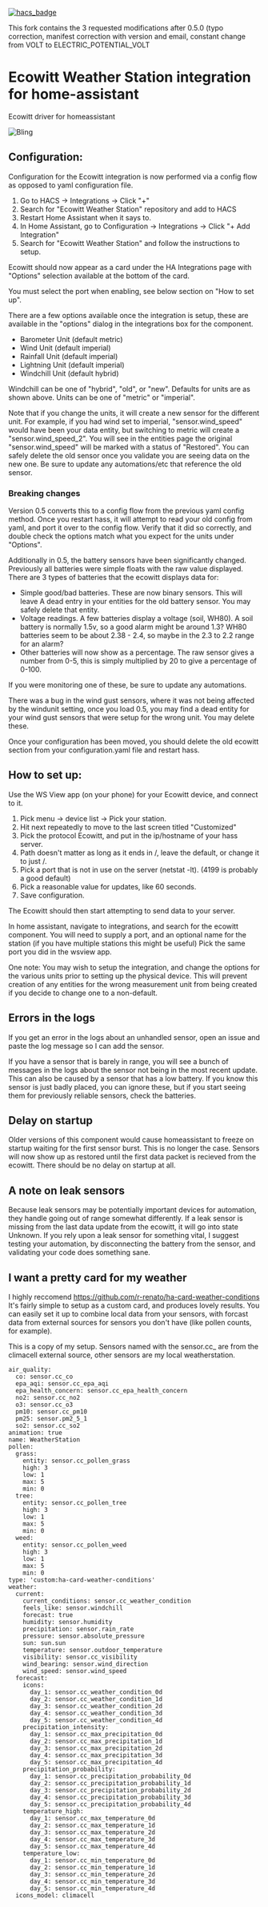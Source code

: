 [![hacs_badge](https://img.shields.io/badge/HACS-Default-orange.svg)](https://github.com/custom-components/hacs)

This fork contains the 3 requested modifications after 0.5.0 (typo correction, manifest correction with version and email, constant change from VOLT to ELECTRIC_POTENTIAL_VOLT

# Ecowitt Weather Station integration for home-assistant
Ecowitt driver for homeassistant

![Bling](https://raw.githubusercontent.com/garbled1/homeassistant_ecowitt/master/md.images/overview.png)

## Configuration:

Configuration for the Ecowitt integration is now performed via a config flow
as opposed to yaml configuration file.

1. Go to HACS -> Integrations -> Click "+"
1. Search for "Ecowitt Weather Station" repository and add to HACS
1. Restart Home Assistant when it says to.
1. In Home Assistant, go to Configuration -> Integrations -> Click "+ Add Integration"
1. Search for "Ecowitt Weather Station" and follow the instructions to setup.

Ecowitt should now appear as a card under the HA Integrations page
with "Options" selection available at the bottom of the card.

You must select the port when enabling, see below section on "How to set up".

There are a few options available once the integration is setup, these are
available in the "options" dialog in the integrations box for the component.

* Barometer Unit (default metric)
* Wind Unit (default imperial)
* Rainfall Unit (default imperial)
* Lightning Unit (default imperial)
* Windchill Unit (default hybrid)

Windchill can be one of "hybrid", "old", or "new".
Defaults for units are as shown above.
Units can be one of "metric" or "imperial".

Note that if you change the units, it will create a new sensor for the
different unit.
For example, if you had wind set to imperial, "sensor.wind_speed" 
would have been your data entity, but switching to metric will create a
"sensor.wind_speed_2".
You will see in the entities page the original "sensor.wind_speed" will be
marked with a status of "Restored".
You can safely delete the old sensor once you validate you are seeing data
on the new one.
Be sure to update any automations/etc that reference the old sensor.


### Breaking changes

Version 0.5 converts this to a config flow from the previous yaml config method.
Once you restart hass, it will attempt to read your old config from yaml, and
port it over to the config flow.
Verify that it did so correctly, and double check the options match what you
expect for the units under "Options".

Additionally in 0.5, the battery sensors have been significantly changed.
Previously all batteries were simple floats with the raw value displayed.
There are 3 types of batteries that the ecowitt displays data for:

* Simple good/bad batteries.  These are now binary sensors.  This will leave
  A dead entry in your entities for the old battery sensor.  You may safely
  delete that entity.
* Voltage readings.  A few batteries display a voltage (soil, WH80).
  A soil battery is normally 1.5v, so a good alarm might be around 1.3?
  WH80 batteries seem to be about 2.38 - 2.4, so maybe in the 2.3 to 2.2 range
  for an alarm?
* Other batteries will now show as a percentage.
  The raw sensor gives a number from 0-5, this is simply multiplied by 20
  to give a percentage of 0-100.

If you were monitoring one of these, be sure to update any automations.

There was a bug in the wind gust sensors, where it was not being affected by
the windunit setting, once you load 0.5, you may find a dead entity for your
wind gust sensors that were setup for the wrong unit.
You may delete these.

Once your configuration has been moved, you should delete the old ecowitt
section from your configuration.yaml file and restart hass.


## How to set up:

Use the WS View app (on your phone) for your Ecowitt device, and connect to it.

1. Pick menu -> device list -> Pick your station.
1. Hit next repeatedly to move to the last screen titled "Customized"
1. Pick the protocol Ecowitt, and put in the ip/hostname of your hass server.
1. Path doesn't matter as long as it ends in /, leave the default, or change it to
	just /.
1. Pick a port that is not in use on the server (netstat -lt). 
   (4199 is probably a good default)
1. Pick a reasonable value for updates, like 60 seconds.
1. Save configuration.

The Ecowitt should then start attempting to send data to your server.

In home assistant, navigate to integrations, and search for the ecowitt component.
You will need to supply a port, and an optional name for the station (if you have
multiple stations this might be useful)
Pick the same port you did in the wsview app.

One note:  You may wish to setup the integration, and change the options for
the various units prior to setting up the physical device.
This will prevent creation of any entities for the wrong measurement unit from
being created if you decide to change one to a non-default.

## Errors in the logs

If you get an error in the logs about an unhandled sensor, open an issue and
paste the log message so I can add the sensor.

If you have a sensor that is barely in range, you will see a bunch of messages
in the logs about the sensor not being in the most recent update.
This can also be caused by a sensor that has a low battery.
If you know this sensor is just badly placed, you can ignore these, but if you
start seeing them for previously reliable sensors, check the batteries.


## Delay on startup

Older versions of this component would cause homeassistant to freeze on startup
waiting for the first sensor burst.
This is no longer the case.
Sensors will now show up as restored until the first data packet is recieved
from the ecowitt.
There should be no delay on startup at all.


## A note on leak sensors

Because leak sensors may be potentially important devices for automation,
they handle going out of range somewhat differently.
If a leak sensor is missing from the last data update from the ecowitt, it
will go into state Unknown.
If you rely upon a leak sensor for something vital, I suggest testing your
automation, by disconnecting the battery from the sensor, and validating
your code does something sane.


## I want a pretty card for my weather

I highly reccomend https://github.com/r-renato/ha-card-weather-conditions
It's fairly simple to setup as a custom card, and produces lovely results.
You can easily set it up to combine local data from your sensors, with
forcast data from external sources for sensors you don't have
(like pollen counts, for example).

This is a copy of my setup.
Sensors named with the sensor.cc_ are from the climacell external source,
other sensors are my local weatherstation.

```
air_quality:
  co: sensor.cc_co
  epa_aqi: sensor.cc_epa_aqi
  epa_health_concern: sensor.cc_epa_health_concern
  no2: sensor.cc_no2
  o3: sensor.cc_o3
  pm10: sensor.cc_pm10
  pm25: sensor.pm2_5_1
  so2: sensor.cc_so2
animation: true
name: WeatherStation
pollen:
  grass:
    entity: sensor.cc_pollen_grass
    high: 3
    low: 1
    max: 5
    min: 0
  tree:
    entity: sensor.cc_pollen_tree
    high: 3
    low: 1
    max: 5
    min: 0
  weed:
    entity: sensor.cc_pollen_weed
    high: 3
    low: 1
    max: 5
    min: 0
type: 'custom:ha-card-weather-conditions'
weather:
  current:
    current_conditions: sensor.cc_weather_condition
    feels_like: sensor.windchill
    forecast: true
    humidity: sensor.humidity
    precipitation: sensor.rain_rate
    pressure: sensor.absolute_pressure
    sun: sun.sun
    temperature: sensor.outdoor_temperature
    visibility: sensor.cc_visibility
    wind_bearing: sensor.wind_direction
    wind_speed: sensor.wind_speed
  forecast:
    icons:
      day_1: sensor.cc_weather_condition_0d
      day_2: sensor.cc_weather_condition_1d
      day_3: sensor.cc_weather_condition_2d
      day_4: sensor.cc_weather_condition_3d
      day_5: sensor.cc_weather_condition_4d
    precipitation_intensity:
      day_1: sensor.cc_max_precipitation_0d
      day_2: sensor.cc_max_precipitation_1d
      day_3: sensor.cc_max_precipitation_2d
      day_4: sensor.cc_max_precipitation_3d
      day_5: sensor.cc_max_precipitation_4d
    precipitation_probability:
      day_1: sensor.cc_precipitation_probability_0d
      day_2: sensor.cc_precipitation_probability_1d
      day_3: sensor.cc_precipitation_probability_2d
      day_4: sensor.cc_precipitation_probability_3d
      day_5: sensor.cc_precipitation_probability_4d
    temperature_high:
      day_1: sensor.cc_max_temperature_0d
      day_2: sensor.cc_max_temperature_1d
      day_3: sensor.cc_max_temperature_2d
      day_4: sensor.cc_max_temperature_3d
      day_5: sensor.cc_max_temperature_4d
    temperature_low:
      day_1: sensor.cc_min_temperature_0d
      day_2: sensor.cc_min_temperature_1d
      day_3: sensor.cc_min_temperature_2d
      day_4: sensor.cc_min_temperature_3d
      day_5: sensor.cc_min_temperature_4d
  icons_model: climacell
```
